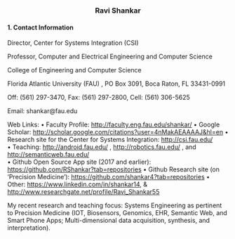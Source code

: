 ### <center>Ravi Shankar</center>

#### 1. Contact Information

<p>Director, Center for Systems Integration (CSI)</p>
<p>Professor, Computer and Electrical Engineering and Computer Science</p>
<p>College of Engineering and Computer Science</p>
<p>Florida Atlantic University (FAU) , PO Box 3091, Boca Raton, FL 33431-0991</p>
<p>Off: (561) 297-3470, Fax: (561) 297-2800, Cell: (561) 306-5625</p>
<p>Email: shankar@fau.edu</P>   

Web Links: 
•	Faculty Profile: 		http://faculty.eng.fau.edu/shankar/
•	Google Scholar: http://scholar.google.com/citations?user=4nMakAEAAAAJ&hl=en 
•	Research site for the Center for Systems Integration: http://csi.fau.edu/  
•	Teaching: http://android.fau.edu/ ,  http://robotics.fau.edu/ , and http://semanticweb.fau.edu/  
•	Github Open Source App site (2017 and earlier): https://github.com/RShankar?tab=repositories 
•	Github Research site (on ‘Precision Medicine’):  https://github.com/shankar4?tab=repositories 
•	Other: https://www.linkedin.com/in/shankar14, & http://www.researchgate.net/profile/Ravi_Shankar55

My recent research and teaching focus:  Systems Engineering as pertinent to Precision Medicine (IOT, Biosensors, Genomics, EHR, Semantic Web, and Smart Phone Apps;    Multi-dimensional data acquisition, synthesis, and interpretation).

